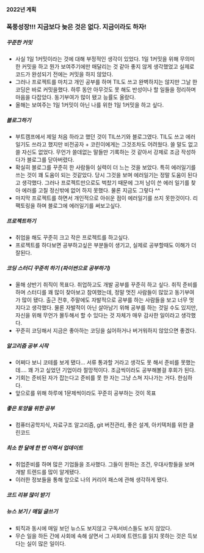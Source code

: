 #### 2022년 계획

### 폭풍성장!!! 지금보다 늦은 것은 없다. 지금이라도 하자!

##### 꾸준한 커밋

- 사실 1일 1커밋이라는 것에 대해 부정적인 생각이 있었다.
  1일 1커밋을 위해 무의미한 커밋을 하고 뭔가 보여주기에만 매달리는 것 같아 좋지 않게 생각했었고 실제로 코드가 완성되기 전에는 커밋을 하지 않았다.
- 그러나 프로젝트를 마치고 개인 공부를 하며 TIL도 쓰고 완벽하지는 않지만 그날 한 코딩은 바로 커밋을했다.
  하루 동안 아무것도 못 해도 반성이나 할 일들을 정리하며 마음을 다잡았다.
  동기부여가 많이 됐고 능률도 올랐다.
- 올해는 보여주는 1일 1커밋이 아닌 나를 위한 1일 1커밋을 하고 싶다.

##### 블로그하기

- 부트캠프에서 제일 처음 하라고 했던 것이 TIL쓰기와 블로그였다.
  TIL도 쓰고 에러일기도 쓰라고 했지만 비전공자 + 코린이에게는 그것조차도 어려웠다.
  쓸 말도 없고 쓸 자신도 없었다.
  무언가 쓸데없는 말들만 기록하는 것 같아서 강제로 조금 작성하다가 블로그를 닫아버렸다.
- 확실히 블로그를 꾸준히 한 사람들이 실력이 더 느는 것을 보았다.
  특히 에러일기를 쓰는 것이 꽤 도움이 되는 것같았다.
  당시 그것을 보며 에러일기는 정말 도움이 된다고 생각했다. 그러나 프로젝트만으로도 벅찼기 때문에 그저 남이 쓴 에러 일기를 찾아 에러를 고칠 정신밖에 없어 하지 못했다. 물론 지금도 그렇다 ^^
- 마지막 프로젝트를 하면서 개인적으로 아쉬운 점이 에러일기를 쓰지 못한것이다. 리팩토링을 하며 블로그에 에러일기를 써보고싶다.

##### 프로젝트하기

- 취업을 해도 꾸준히 크고 작은 프로젝트를 하고싶다.
- 프로젝트를 하다보면 공부하고싶은 부분들이 생기고, 실제로 공부할때도 이해가 더 잘된다.

##### 코딩 스터디 꾸준히 하기 (파이썬으로 공부하기)

- 올해 상반기 취직이 목표다. 취업하고도 개발 공부를 꾸준히 하고 싶다. 취직 준비를 하며 스터디를 꽤 많이 찾아보고 참여했는데, 정말 멋진 사람들이 많았고 동기부여가 많이 됐다.
  출근 전후, 주말에도 자발적으로 공부를 하는 사람들을 보고 너무 멋지다고 생각했다. 물론 자발적이 아닌 살아남기 위해 공부를
  하는 것일 수도 있지만, 자신을 위해 무언가 몰두해서 할 수 있다는 것 자체가 매우 감사한 일이라고 생각했다.
- 꾸준히 코딩해서 지금은 좋아하는 코딩을 싫어하거나 버거워하지 않았으면 좋겠다.

##### 알고리즘 공부 시작

- 어쩌다 보니 코테를 보게 됐다... 서류 통과할 거라고 생각도 못 해서 준비를 못했는데….
  꽤 가고 싶었던 기업이라 절망적이다. 조금씩이라도 공부해볼걸 후회가 된다.
- 기회는 준비된 자가 잡는다고 준비를 못 한 자는 그냥 스쳐 지나가는 거다. 한심하다.
- 앞으로를 위해 하루에 1문제씩이라도 꾸준히 공부하는 것이 목표

##### 좋은 토양을 위한 공부

- 컴퓨터공학지식, 자료구조 알고리즘, git 버전관리, 좋은 설계, 아키텍처를 위한 클린코드

##### 최소 한 달에 한 번 이력서 업데이트

- 취업준비를 하며 많은 기업들을 조사했다. 그들이 원하는 조건, 우대사항들을 보며 개발 트렌드를 많이 알게됐다.
- 이러한 정보들을 통해 앞으로 나의 커리어 패스에 관해 생각하게 됐다.

##### 코드 리뷰 많이 받기

##### 뉴스 보기 / 매일 글쓰기

- 퇴직과 동시에 매일 보던 뉴스도 보지않고 구독서비스들도 보지 않았다.
- 무슨 일을 하든 간에 사회에 속해 살면서 그 사회에 트렌드를 읽지 못하는 것은 득보다는 실이 많은 일이다.
